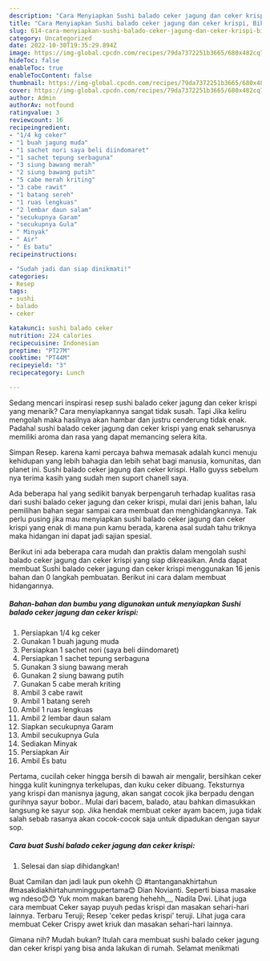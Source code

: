 ```yaml
---
description: "Cara Menyiapkan Sushi balado ceker jagung dan ceker krispi, Bikin Ngiler"
title: "Cara Menyiapkan Sushi balado ceker jagung dan ceker krispi, Bikin Ngiler"
slug: 614-cara-menyiapkan-sushi-balado-ceker-jagung-dan-ceker-krispi-bikin-ngiler
category: Uncategorized
date: 2022-10-30T19:35:29.894Z
image: https://img-global.cpcdn.com/recipes/79da7372251b3665/680x482cq70/sushi-balado-ceker-jagung-dan-ceker-krispi-foto-resep-utama.jpg
hideToc: false
enableToc: true
enableTocContent: false
thumbnail: https://img-global.cpcdn.com/recipes/79da7372251b3665/680x482cq70/sushi-balado-ceker-jagung-dan-ceker-krispi-foto-resep-utama.jpg
cover: https://img-global.cpcdn.com/recipes/79da7372251b3665/680x482cq70/sushi-balado-ceker-jagung-dan-ceker-krispi-foto-resep-utama.jpg
author: Admin
authorAv: notfound
ratingvalue: 3
reviewcount: 16
recipeingredient:
- "1/4 kg ceker"
- "1 buah jagung muda"
- "1 sachet nori saya beli diindomaret"
- "1 sachet tepung serbaguna"
- "3 siung bawang merah"
- "2 siung bawang putih"
- "5 cabe merah kriting"
- "3 cabe rawit"
- "1 batang sereh"
- "1 ruas lengkuas"
- "2 lembar daun salam"
- "secukupnya Garam"
- "secukupnya Gula"
- " Minyak"
- " Air"
- " Es batu"
recipeinstructions:

- "Sudah jadi dan siap dinikmati!"
categories:
- Resep
tags:
- sushi
- balado
- ceker

katakunci: sushi balado ceker 
nutrition: 224 calories
recipecuisine: Indonesian
preptime: "PT27M"
cooktime: "PT44M"
recipeyield: "3"
recipecategory: Lunch

---
```



Sedang mencari inspirasi resep sushi balado ceker jagung dan ceker krispi yang menarik? Cara menyiapkannya sangat tidak susah. Tapi Jika keliru mengolah maka hasilnya akan hambar dan justru cenderung tidak enak. Padahal sushi balado ceker jagung dan ceker krispi yang enak seharusnya memiliki aroma dan rasa yang dapat memancing selera kita.


Simpan Resep. karena kami percaya bahwa memasak adalah kunci menuju kehidupan yang lebih bahagia dan lebih sehat bagi manusia, komunitas, dan planet ini. Sushi balado ceker jagung dan ceker krispi. Hallo guyss sebelum nya terima kasih yang sudah men suport chanell saya.

Ada beberapa hal yang sedikit banyak berpengaruh terhadap kualitas rasa dari sushi balado ceker jagung dan ceker krispi, mulai dari jenis bahan, lalu pemilihan bahan segar sampai cara membuat dan menghidangkannya. Tak perlu pusing jika mau menyiapkan sushi balado ceker jagung dan ceker krispi yang enak di mana pun kamu berada, karena asal sudah tahu triknya maka hidangan ini dapat jadi sajian spesial.


Berikut ini ada beberapa cara mudah dan praktis dalam mengolah sushi balado ceker jagung dan ceker krispi yang siap dikreasikan. Anda dapat membuat Sushi balado ceker jagung dan ceker krispi menggunakan 16 jenis bahan dan 0 langkah pembuatan. Berikut ini cara dalam membuat hidangannya.

<!--inarticleads1-->

##### Bahan-bahan dan bumbu yang digunakan untuk menyiapkan Sushi balado ceker jagung dan ceker krispi:

1. Persiapkan 1/4 kg ceker
1. Gunakan 1 buah jagung muda
1. Persiapkan 1 sachet nori (saya beli diindomaret)
1. Persiapkan 1 sachet tepung serbaguna
1. Gunakan 3 siung bawang merah
1. Gunakan 2 siung bawang putih
1. Gunakan 5 cabe merah kriting
1. Ambil 3 cabe rawit
1. Ambil 1 batang sereh
1. Ambil 1 ruas lengkuas
1. Ambil 2 lembar daun salam
1. Siapkan secukupnya Garam
1. Ambil secukupnya Gula
1. Sediakan  Minyak
1. Persiapkan  Air
1. Ambil  Es batu


Pertama, cucilah ceker hingga bersih di bawah air mengalir, bersihkan ceker hingga kulit kuningnya terkelupas, dan kuku ceker dibuang. Teksturnya yang krispi dan manisnya jagung, akan sangat cocok jika berpadu dengan gurihnya sayur bobor.. Mulai dari bacem, balado, atau bahkan dimasukkan langsung ke sayur sop. Jika hendak membuat ceker ayam bacem, juga tidak salah sebab rasanya akan cocok-cocok saja untuk dipadukan dengan sayur sop. 

<!--inarticleads2-->

##### Cara buat Sushi balado ceker jagung dan ceker krispi:


1. Selesai dan siap dihidangkan!

Buat Camilan dan jadi lauk pun okehh 😉 #tantanganakhirtahun #masakdiakhirtahunminggupertama😊 Dian Novianti. Seperti biasa masake wg ndeso😊😊 Yuk mom makan bareng hehehh,,,, Nadila Dwi. Lihat juga cara membuat Ceker sayap puyuh pedas krispi dan masakan sehari-hari lainnya. Terbaru Teruji; Resep &#39;ceker pedas krispi&#39; teruji. Lihat juga cara membuat Ceker Crispy awet kriuk dan masakan sehari-hari lainnya. 

Gimana nih? Mudah bukan? Itulah cara membuat sushi balado ceker jagung dan ceker krispi yang bisa anda lakukan di rumah. Selamat menikmati
